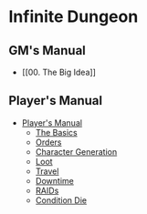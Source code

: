 # Infinite Dungeon

<!-- toc -->

## GM's Manual

- [[00. The Big Idea]]
## Player's Manual

- [Player's Manual](Players/00.%20The%20Loop.md)
    - [The Basics](Players/01.%20The%20Basics.md)
    - [Orders](Players/02.%20Orders.md)
    - [Character Generation](Players/03.%20Character%20Generation.md)
    - [Loot](Players/04.%20Loot.md)
    - [Travel](Players/05.%20Travel.md)
    - [Downtime](Players/06.%20Downtime.md)
    - [RAIDs](Players/07.%20Raids.md)
    - [Condition Die](Players/08.%20Condition%20Die.md)
